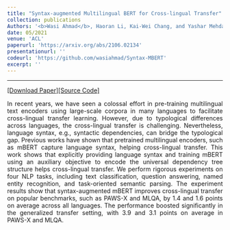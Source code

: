 ```yaml
---
title: "Syntax-augmented Multilingual BERT for Cross-lingual Transfer"
collection: publications
Authors: '<b>Wasi Ahmad</b>, Haoran Li, Kai-Wei Chang, and Yashar Mehdad.'
date: 05/2021
venue: 'ACL'
paperurl: 'https://arxiv.org/abs/2106.02134'
presentationurl: ''
codeurl: 'https://github.com/wasiahmad/Syntax-MBERT'
excerpt: ''
---
```

---
<a href='https://arxiv.org/pdf/2106.02134.pdf' target="_blank">[Download Paper]</a><a href='https://github.com/wasiahmad/Syntax-MBERT' target="_blank">[Source Code]</a>

<p align="justify">
In recent years, we have seen a colossal effort in pre-training multilingual text encoders using large-scale corpora in many languages to facilitate cross-lingual transfer learning. However, due to typological differences across languages, the cross-lingual transfer is challenging. Nevertheless, language syntax, e.g., syntactic dependencies, can bridge the typological gap. Previous works have shown that pretrained multilingual encoders, such as mBERT capture language syntax, helping cross-lingual transfer. This work shows that explicitly providing language syntax and training mBERT using an auxiliary objective to encode the universal dependency tree structure helps cross-lingual transfer. We perform rigorous experiments on four NLP tasks, including text classification, question answering, named entity recognition, and task-oriented semantic parsing. The experiment results show that syntax-augmented mBERT improves cross-lingual transfer on popular benchmarks, such as PAWS-X and MLQA, by 1.4 and 1.6 points on average across all languages. The performance boosted significantly in the generalized transfer setting, with 3.9 and 3.1 points on average in PAWS-X and MLQA.
</p>
